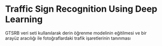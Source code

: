 # Traffic Sign Recognition Using Deep Learning
GTSRB veri seti kullanılarak derin öğrenme modelinin eğitilmesi ve bir arayüz aracılığı ile fotoğraflardaki trafik işaretlerinin tanınması
